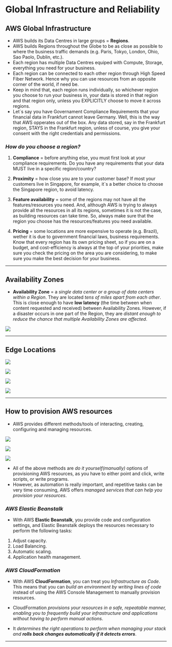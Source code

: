 # Global Infrastructure and Reliability

## AWS Global Infrastructure

- AWS builds its Data Centres in large groups = **Regions**.
- AWS builds Regions throughout the Globe to be as close as possible to where the business traffic demands (e.g. Paris, Tokyo, London, Ohio, Sao Paolo, Dublin, etc.).
- Each region has multiple Data Centres equiped with Compute, Storage, everything you need for your business.
- Each region can be connected to each other region through High Speed Fiber Network. Hence why you can use resources from an opposite corner of the world, if need be. 
- Keep in mind that, each region runs individually, so whichever region you choose to run your business in, your data is stored in that region and that region only, unless you EXPLICITLY choose to move it across regions. 
- Let`s say you have Governament Compliance Requirements that your financial data in Frankfurt cannot leave Germany. Well, this is the way that AWS opperates out of the box. Any data stored, say in the Frankfurt region, STAYS in the Frankfurt region, unless of course, you give your consent with the right credentials and permissions.

### ***How do you choose a region?***

1. **Compliance** = before anything else, you must first look at your compliance requirements. Do you have any requirements that your data MUST live in a specific region/country?

2. **Proximity** = how close you are to your customer base? If most your customers live in Singapore, for example, it`s a better choice to choose the Singapore region, to avoid latency. 

3. **Feature availability** = some of the regions may not have all the features/resources you need. And, although AWS is trying to always provide all the resources in all its regions, sometimes it is not the case, as building resources can take time. So, always make sure that the region you choose has the resources/features you need available. 

4. **Pricing** = some locations are more expensive to operate (e.g. Brazil), wether it is due to government financial laws, business requirements. Know that every region has its own pricing sheet, so if you are on a budget, and cost-efficiency is always at the top of your priorities, make sure you check the pricing on the area you are considering, to make sure you make the best decision for your business.

---

## Availability Zones

- **Availability Zone** = a *single data center or a group of data centers within a Region*. They are located *tens of miles apart from each other*. This is close enough to have **low latency** (the time between when content requested and received) between Availability Zones. However, if a disaster occurs in one part of the Region, they are *distant enough to reduce the chance that multiple Availability Zones are affected*.

![](images/AZs.PNG)

---


## Edge Locations

![](images/edge-locations.PNG)

![](images/EL-origin.PNG)

![](images/EL.PNG)

![](images/EL-customer.PNG)

---

## How to provision AWS resources

- AWS provides different methods/tools of interacting, creating, configuring and managing resources.

![](images/AWS-management-console.PNG)

![](images/aws-cli.PNG)

![](images/aws-sdks.PNG)

- All of the above methods are *do it yourself(manually)* options of provisioning AWS resources, as you have to either point and click, write scripts, or write programs.
- However, as automation is really important, and repetitive tasks can be very time consuming, AWS offers *managed services that can help you provision your resources*.

### ***AWS Elastic Beanstalk***

- With AWS **Elastic Beanstalk**, you provide code and configuration settings, and Elastic Beanstalk deploys the resources necessary to perform the following tasks:

1. Adjust capacity.
2. Load Balancing.
3. Automatic scaling. 
4. Application health management. 

### ***AWS CloudFormation***

- With AWS **CloudFormation**, you can treat you *Infrastructure as Code*. This means that you can *build an environment by writing lines of code* instead of using the AWS Console Management to manually provision resources.

- CloudFormation *provisions your resources in a safe, repeatable manner, enabling you to frequently build your infrastructure and applications without having to perform manual actions*. 
- It *determines the right operations to perform when managing your stack and **rolls back changes automatically if it detects errors***. 

---
